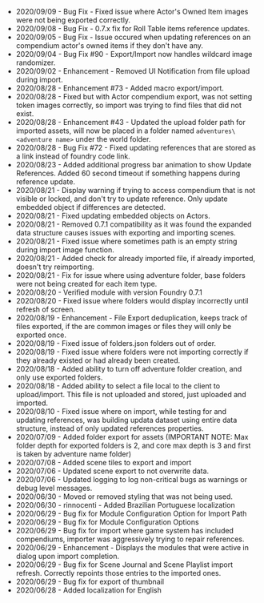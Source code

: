 * 2020/09/09 - Bug Fix - Fixed issue where Actor's Owned Item images were not being exported correctly.
* 2020/09/08 - Bug Fix - 0.7.x fix for Roll Table items reference updates.
* 2020/09/05 - Bug Fix - Issue occured when updating references on an compendium actor's owned items if they don't have any.
* 2020/09/04 - Bug Fix #90 - Export/Import now handles wildcard image randomizer.
* 2020/09/02 - Enhancement - Removed UI Notification from file upload during import.
* 2020/08/28 - Enhancement #73 - Added macro export/import.
* 2020/08/28 - Fixed but with Actor compendium export, was not setting token images correctly, so import was trying to find files that did not exist.
* 2020/08/28 - Enhancement #43 - Updated the upload folder path for imported assets, will now be placed in a folder named `adventures\<adventure name>` under the world folder.
* 2020/08/28 - Bug Fix #72 - Fixed updating references that are stored as a link instead of foundry code link.
* 2020/08/23 - Added additional progress bar animation to show Update References.  Added 60 second timeout if something happens during reference update.
* 2020/08/21 - Display warning if trying to access compendium that is not visible or locked, and don't try to update reference.  Only update embedded object if differences are detected.
* 2020/08/21 - Fixed updating embedded objects on Actors.
* 2020/08/21 - Removed 0.7.1 compatibility as it was found the expanded data structure causes issues with exporting and importing scenes.
* 2020/08/21 - Fixed issue where sometimes path is an empty string during import image function.
* 2020/08/21 - Added check for already imported file, if already imported, doesn't try reimporting.
* 2020/08/21 - Fix for issue where using adventure folder, base folders were not being created for each item type.
* 2020/08/20 - Verified module with version Foundry 0.7.1
* 2020/08/20 - Fixed issue where folders would display incorrectly until refresh of screen.
* 2020/08/19 - Enhancement - File Export deduplication, keeps track of files exported, if the are common images or files they will only be exported once.
* 2020/08/19 - Fixed issue of folders.json folders out of order.
* 2020/08/19 - Fixed issue where folders were not importing correctly if they already existed or had already been created.
* 2020/08/18 - Added ability to turn off adventure folder creation, and only use exported folders.
* 2020/08/18 - Added ability to select a file local to the client to upload/import.  This file is not uploaded and stored, just uploaded and imported.
* 2020/08/10 - Fixed issue where on import, while testing for and updating references, was building updata dataset using entire data structure, instead of only updated references properties.
* 2020/07/09 - Added folder export for assets (IMPORTANT NOTE: Max folder depth for exported folders is 2, and core max depth is 3 and first is taken by adventure name folder)
* 2020/07/08 - Added scene tiles to export and import
* 2020/07/06 - Updated scene export to not overwrite data.
* 2020/07/06 - Updated logging to log non-critical bugs as warnings or debug level messages.
* 2020/06/30 - Moved or removed styling that was not being used.
* 2020/06/30 - rinnocenti - Added Brazilian Portuguese localization
* 2020/06/29 - Bug fix for Module Configuration Option for Import Path
* 2020/06/29 - Bug fix for Module Configuration Options
* 2020/06/29 - Bug fix for import where game system has included compendiums, importer was aggressively trying to repair references.
* 2020/06/29 - Enhancement - Displays the modules that were active in dialog upon import completion.
* 2020/06/29 - Bug fix for Scene Journal and Scene Playlist import refresh.   Correctly repoints those entries to the imported ones.
* 2020/06/29 - Bug fix for export of thumbnail 
* 2020/06/28 - Added localization for English